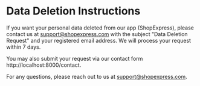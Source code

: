 # Data Deletion Instructions

If you want your personal data deleted from our app (ShopExpress), please contact us at support@shopexpress.com with the subject "Data Deletion Request" and your registered email address. We will process your request within 7 days.

You may also submit your request via our contact form http://localhost:8000/contact.

For any questions, please reach out to us at support@shopexpress.com.
